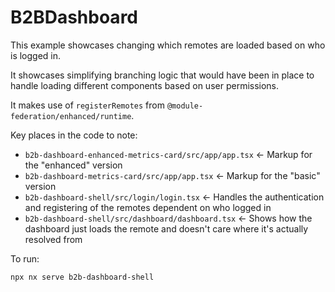 # B2BDashboard

This example showcases changing which remotes are loaded based on who is logged in.

It showcases simplifying branching logic that would have been in place to handle loading different components based on user permissions.

It makes use of `registerRemotes` from `@module-federation/enhanced/runtime`.

Key places in the code to note:
- `b2b-dashboard-enhanced-metrics-card/src/app/app.tsx` <- Markup for the "enhanced" version
- `b2b-dashboard-metrics-card/src/app/app.tsx` <- Markup for the "basic" version
- `b2b-dashboard-shell/src/login/login.tsx` <- Handles the authentication and registering of the remotes dependent on who logged in
- `b2b-dashboard-shell/src/dashboard/dashboard.tsx` <- Shows how the dashboard just loads the remote and doesn't care where it's actually resolved from


To run:

`npx nx serve b2b-dashboard-shell`
